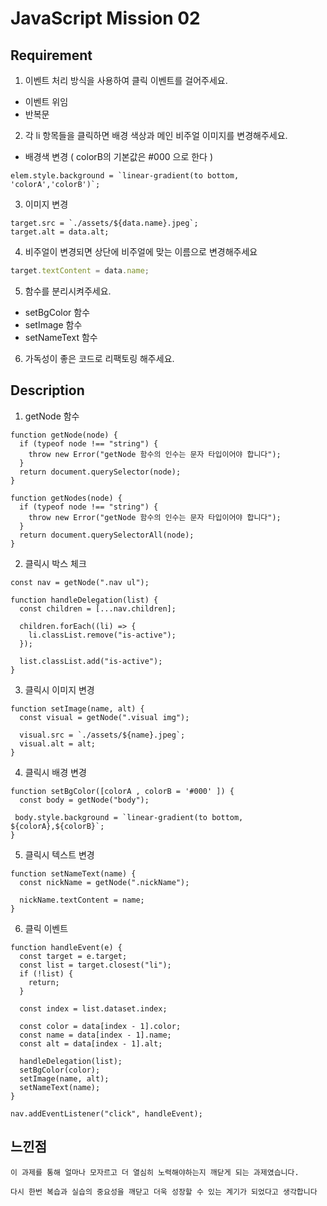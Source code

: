 # JavaScript Mission 02

## Requirement

1. 이벤트 처리 방식을 사용하여 클릭 이벤트를 걸어주세요.
- 이벤트 위임
- 반복문

2. 각 li 항목들을 클릭하면 배경 색상과 메인 비주얼 이미지를 변경해주세요.
- 배경색 변경 ( colorB의 기본값은 #000 으로 한다 )

```JS
elem.style.background = `linear-gradient(to bottom, 'colorA','colorB')`;
```

3. 이미지 변경
```JS
target.src = `./assets/${data.name}.jpeg`;
target.alt = data.alt;
```

4. 비주얼이 변경되면 상단에 비주얼에 맞는 이름으로 변경해주세요

```js
target.textContent = data.name;
```

5. 함수를 분리시켜주세요.
- setBgColor 함수
- setImage 함수
- setNameText 함수

6. 가독성이 좋은 코드로 리팩토링 해주세요.


## Description

1. getNode 함수

```JS
function getNode(node) {
  if (typeof node !== "string") {
    throw new Error("getNode 함수의 인수는 문자 타입이어야 합니다");
  }
  return document.querySelector(node);
}

function getNodes(node) {
  if (typeof node !== "string") {
    throw new Error("getNode 함수의 인수는 문자 타입이어야 합니다");
  }
  return document.querySelectorAll(node);
}
```


2. 클릭시 박스 체크

```JS
const nav = getNode(".nav ul");

function handleDelegation(list) {
  const children = [...nav.children];

  children.forEach((li) => {
    li.classList.remove("is-active");
  });

  list.classList.add("is-active");
}
```

3. 클릭시 이미지 변경
```JS
function setImage(name, alt) {
  const visual = getNode(".visual img");

  visual.src = `./assets/${name}.jpeg`;
  visual.alt = alt;
}
```

4. 클릭시 배경 변경
```JS
function setBgColor([colorA , colorB = '#000' ]) {
  const body = getNode("body");

 body.style.background = `linear-gradient(to bottom, ${colorA},${colorB}`;
}
```
5. 클릭시 텍스트 변경

```JS
function setNameText(name) {
  const nickName = getNode(".nickName");

  nickName.textContent = name;
}
```

6. 클릭 이벤트
```JS
function handleEvent(e) {
  const target = e.target;
  const list = target.closest("li");
  if (!list) {
    return;
  }

  const index = list.dataset.index;

  const color = data[index - 1].color;
  const name = data[index - 1].name;
  const alt = data[index - 1].alt;

  handleDelegation(list);
  setBgColor(color);
  setImage(name, alt);
  setNameText(name);
}

nav.addEventListener("click", handleEvent);
```

## 느낀점

```TXT
이 과제를 통해 얼마나 모자르고 더 열심히 노력해야하는지 깨닫게 되는 과제였습니다.

다시 한번 복습과 실습의 중요성을 깨닫고 더욱 성장할 수 있는 계기가 되었다고 생각합니다
```




